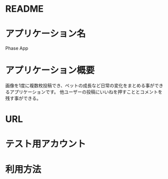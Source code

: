# README

# アプリケーション名  
  Phase App

# アプリケーション概要
  画像を1度に複数枚投稿でき、ペットの成長など日常の変化をまとめる事ができるアプリケーションです。
  他ユーザーの投稿にいいねを押すこととコメントを残す事ができる。

# URL


# テスト用アカウント

# 利用方法


